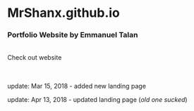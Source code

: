# MrShanx.github.io
<h3>Portfolio Website by Emmanuel Talan</h3><br>
<a href="https://mrshanx.github.io" target="_blank" style="text-decoration: none;">Check out website<a>
  <br/>
  <br/>
  <br/>
  <p>update: Mar 15, 2018 - added new landing page</p>
  <p>update: Apr 13, 2018 - updated landing page (<em>old one sucked</em>)</p>

